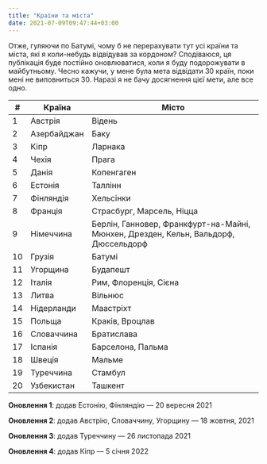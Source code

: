 ```yaml
---
title: "Країни та міста"
date: 2021-07-09T09:47:44+03:00
---
```


Отже, гуляючи по Батумі, чому б не перерахувати тут усі країни та міста, які я коли-небудь відвідував за кордоном? Сподіваюся, ця публікація буде постійно оновлюватися, коли я буду подорожувати в майбутньому. Чесно кажучи, у мене була мета відвідати 30 країн, поки мені не виповниться 30. Наразі я не бачу досягнення цієї мети, але все одно.

|**#**|**Країна**|**Місто**|
|-------- | -------- | -------- |
|1|Австрія|Відень|
|2|Азербайджан|Баку|
|3|Кіпр|Ларнака|
|4|Чехія|Прага|
|5|Данія|Копенгаген|
|6|Естонія|Таллінн|
|7|Фінляндія|Хельсінки|
|8|Франція|Страсбург, Марсель, Ніцца|
|9|Німеччина|Берлін, Ганновер, Франкфурт-на-Майні, Мюнхен, Дрезден, Кельн, Вальдорф, Дюссельдорф|
|10|Грузія|Батумі|
|11|Угорщина|Будапешт|
|12|Італія|Рим, Флоренція, Сієна|
|13|Литва|Вільнюс|
|14|Нідерланди|Маастріхт|
|15|Польща|Краків, Вроцлав|
|16|Словаччина|Братислава|
|17|Іспанія|Барселона, Пальма|
|18|Швеція|Мальме|
|19|Туреччина|Стамбул|
|20|Узбекистан|Ташкент|

**Оновлення 1**: додав Естонію, Фінляндію — 20 вересня 2021

**Оновлення 2**: додав Австрію, Словаччину, Угорщину — 18 жовтня, 2021

**Оновлення 3**: додав Туреччину — 26 листопада 2021

**Оновлення 4**: додав Кіпр — 5 січня 2022
